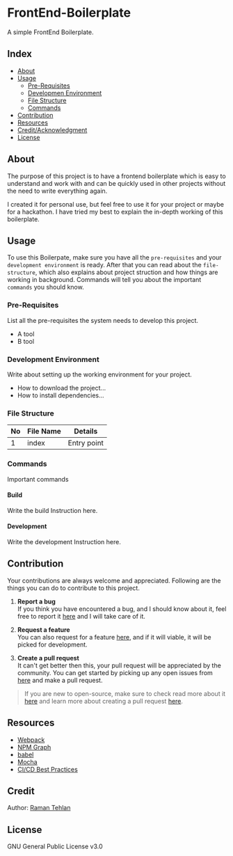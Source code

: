 # FrontEnd-Boilerplate

A simple FrontEnd Boilerplate.

## Index

- [About](#about)
- [Usage](#usage)
  - [Pre-Requisites](#pre-requisites)
  - [Developmen Environment](#development-environment)
  - [File Structure](#file-structure)
  - [Commands](#build)  
- [Contribution](#contribution) 
- [Resources](#resources)
- [Credit/Acknowledgment](#creditacknowledgment)
- [License](#license)

## About

The purpose of this project is to have a frontend boilerplate which is easy to understand and work with and can be quickly used in other projects without the need to write everything again. 

I created it for personal use, but feel free to use it for your project or maybe for a hackathon. I have tried my best to explain the in-depth working of this boilerplate.

## Usage

To use this Boilerpate, make sure you have all the `pre-requisites` and your `development environment` is ready. After that you can read about the `file-structure`, which also explains about project struction and how things are working in background. Commands will tell you about the important `commands` you should know. 

### Pre-Requisites
List all the pre-requisites the system needs to develop this project.
- A tool
- B tool

### Development Environment

Write about setting up the working environment for your project.
- How to download the project...
- How to install dependencies...

### File Structure

| No | File Name | Details 
|----|------------|-------|
| 1  | index | Entry point

### Commands
Important commands

#### Build
Write the build Instruction here.

#### Development
Write the development Instruction here.

## Contribution

 Your contributions are always welcome and appreciated. Following are the things you can do to contribute to this project.

 1. **Report a bug** <br>
 If you think you have encountered a bug, and I should know about it, feel free to report it [here](https://github.com/ramantehlan/FrontEnd-Boilerplate/issues/new) and I will take care of it.

 2. **Request a feature** <br>
 You can also request for a feature [here](https://github.com/ramantehlan/FrontEnd-Boilerplate/issues/new), and if it will viable, it will be picked for development.  

 3. **Create a pull request** <br>
 It can't get better then this, your pull request will be appreciated by the community. You can get started by picking up any open issues from [here](https://github.com/ramantehlan/FrontEnd-Boilerplate/issues) and make a pull request.

 > If you are new to open-source, make sure to check read more about it [here](https://www.digitalocean.com/community/tutorial_series/an-introduction-to-open-source) and learn more about creating a pull request [here](https://www.digitalocean.com/community/tutorials/how-to-create-a-pull-request-on-github).

##  Resources
- [Webpack](https://webpack.js.org)
- [NPM Graph](https://www.npm-graph.com/)
- [babel](https://babeljs.io/)
- [Mocha](https://mochajs.org/)
- [CI/CD Best Practices](https://www.digitalocean.com/community/tutorials/an-introduction-to-ci-cd-best-practices)

## Credit

Author: [Raman Tehlan](https://ramantehlan.github.io)

##  License

GNU General Public License v3.0
